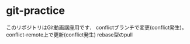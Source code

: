 # git-practice
このリポジトリはGit動画講座用です．
conflictブランチで変更(conflict発生)。
conflict-remote上で更新(conflict発生)
rebase型のpull
